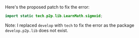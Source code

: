 Here's the proposed patch to fix the error:
```java
import static tech.p2p.lib.LearnMath.sigmoid;
```
Note: I replaced `develop` with `tech` to fix the error as the package `develop.p2p.lib` does not exist.